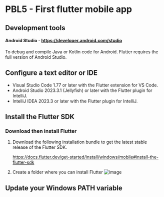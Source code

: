 # PBL5 - First flutter mobile app

## Development tools

#### Android Studio  -  https://developer.android.com/studio
To debug and compile Java or Kotlin code for Android. Flutter requires the full version of Android Studio.

## Configure a text editor or IDE
  - Visual Studio Code 1.77 or later with the Flutter extension for VS Code.
  - Android Studio 2023.3.1 (Jellyfish) or later with the Flutter plugin for IntelliJ.
  - IntelliJ IDEA 2023.3 or later with the Flutter plugin for IntelliJ.
## Install the Flutter SDK
### Download then install Flutter

1. Download the following installation bundle to get the latest stable release of the Flutter SDK.
   
   https://docs.flutter.dev/get-started/install/windows/mobile#install-the-flutter-sdk
   
3. Create a folder where you can install Flutter
![image](https://github.com/user-attachments/assets/72f5d5ee-2afb-40dc-92a6-ca7a72cdb715)
   
## Update your Windows PATH variable


